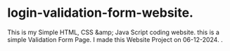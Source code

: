 # login-validation-form-website.
This is my Simple HTML, CSS &amp;amp; Java Script coding website. this is a simple Validation Form Page. I made this Website Project on 06-12-2024. .
